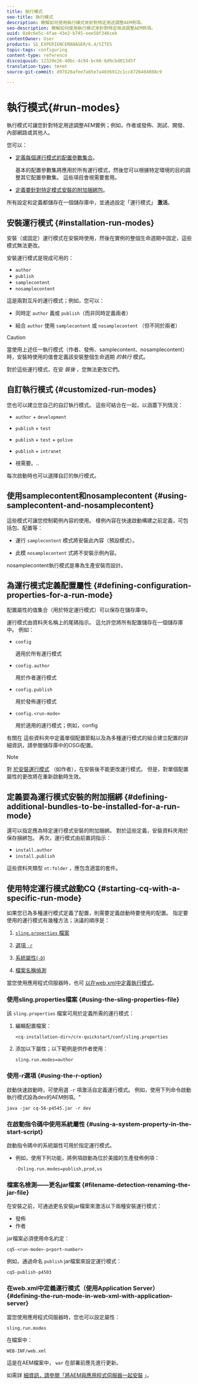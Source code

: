 ```yaml
---
title: 執行模式
seo-title: 執行模式
description: 瞭解如何使用執行模式來針對特定用途調整AEM例項。
seo-description: 瞭解如何使用執行模式來針對特定用途調整AEM例項。
uuid: 8a0c6e5c-4fae-43e2-b745-eee58f346ceb
contentOwner: User
products: SG_EXPERIENCEMANAGER/6.4/SITES
topic-tags: configuring
content-type: reference
discoiquuid: 12329e26-40bc-4c94-bc60-6d9cbd01345f
translation-type: tm+mt
source-git-commit: d97828afee7a65e7a4036912c1cc8726404088c9

---
```



# 執行模式{#run-modes}

執行模式可讓您針對特定用途調整AEM實例；例如，作者或發佈、測試、開發、內部網路或其他人。

您可以：

* [定義每個運行模式的配置參數集合](#defining-configuration-properties-for-a-run-mode)。

   基本的配置參數集將應用於所有運行模式，然後您可以根據特定環境的目的調整其它配置參數集。 這些項目會視需要套用。

* [定義要針對特定模式安裝的附加捆綁包](#defining-additional-bundles-to-be-installed-for-a-run-mode)。

所有設定和定義都儲存在一個儲存庫中，並通過設定「運行模式」 **激活**。

## 安裝運行模式 {#installation-run-modes}

安裝（或固定）運行模式在安裝時使用，然後在實例的整個生命週期中固定，這些模式無法更改。

安裝運行模式是現成可用的：

* `author`
* `publish`
* `samplecontent`
* `nosamplecontent`

這是兩對互斥的運行模式；例如，您可以：

* 同時定 `author` 義或 `publish`（而非同時定義兩者）

* 結合 `author` 使用 `samplecontent` 或 `nosamplecontent` （但不同於兩者）

>[!CAUTION]
>
>當使用上述任一執行模式（作者、發佈、samplecontent、nosamplecontent）時，安裝時使用的值會定義該安裝整個生命週期 *的執行* 模式。
>
>對於這些運行模式，在安 *裝後* ，您無法更改它們。

## 自訂執行模式 {#customized-run-modes}

您也可以建立您自己的自訂執行模式。 這些可結合在一起，以涵蓋下列情況：

* `author` + `development`

* `publish` + `test`

* `publish` + `test` + `golive`

* `publish` + `intranet`

* 視需要。..

每次啟動時也可以選擇自訂的執行模式。

## 使用samplecontent和nosamplecontent {#using-samplecontent-and-nosamplecontent}

這些模式可讓您控制範例內容的使用。 樣例內容在快速啟動構建之前定義，可包括包、配置等：

* 運行 `samplecontent` 模式將安裝此內容（預設模式）。

* 此模 `nosamplecontent` 式將不安裝示例內容。

nosamplecontent執行模式是專為生產安裝而設計。

## 為運行模式定義配置屬性 {#defining-configuration-properties-for-a-run-mode}

配置屬性的值集合（用於特定運行模式）可以保存在儲存庫中。

運行模式由資料夾名稱上的尾碼指示。 這允許您將所有配置儲存在一個儲存庫中。 例如：

* `config`

   適用於所有運行模式

* `config.author`

   用於作者運行模式

* `config.publish`

   用於發佈運行模式

* `config.<run-mode>`

   用於適用的運行模式；例如，config

有關在 [](/help/sites-deploying/configuring-osgi.md#osgi-configuration-in-the-repository) 這些資料夾中定義單個配置節點以及為多種運行模式的組合建立配置的詳細資訊，請參閱儲存庫中的OSGi配置。

>[!NOTE]
>
>對 [於安裝運行模式](#installation-run-modes) （如作者），在安裝後不能更改運行模式。 但是，對單個配置屬性的更改將在重新啟動時生效。

## 定義要為運行模式安裝的附加捆綁 {#defining-additional-bundles-to-be-installed-for-a-run-mode}

還可以指定應為特定運行模式安裝的附加捆綁。 對於這些定義，安裝資料夾用於保存捆綁包。 再次，運行模式由前置詞指示：

* `install.author`
* `install.publish`

這些資料夾類型 `nt:folder` ，應包含適當的套件。

## 使用特定運行模式啟動CQ {#starting-cq-with-a-specific-run-mode}

如果您已為多種運行模式定義了配置，則需要定義啟動時要使用的配置。 指定要使用的運行模式有幾種方法；決議的順序是：

1. [ `sling.properties` 檔案](#using-the-sling-properties-file)
1. [ 選項 `-r`](#using-the-r-option)
1. [系統屬性(`-D`)](#using-a-system-property-in-the-start-script)

1. [檔案名稱偵測](#filename-detection-renaming-the-jar-file)

當您使用應用程式伺服器時，也可 [以在web.xml中定義執行模式](#defining-the-run-mode-in-web-xml-with-application-server)。

### 使用sling.properties檔案 {#using-the-sling-properties-file}

該 `sling.properties` 檔案可用於定義所需的運行模式：

1. 編輯配置檔案：

   `<cq-installation-dir>/crx-quickstart/conf/sling.properties`

1. 添加以下屬性；以下範例是供作者使用：

   `sling.run.modes=author`

### 使用-r選項 {#using-the-r-option}

啟動快速啟動時，可使用選 `-r` 項激活自定義運行模式。 例如，使用下列命令啟動執行模式設為dev的AEM例項。&quot;

```shell
java -jar cq-56-p4545.jar -r dev
```

### 在啟動指令碼中使用系統屬性 {#using-a-system-property-in-the-start-script}

啟動指令碼中的系統屬性可用於指定運行模式。

* 例如，使用下列功能，將例項啟動為位於美國的生產發佈例項：

   `-Dsling.run.modes=publish,prod,us`

### 檔案名檢測——更名jar檔案 {#filename-detection-renaming-the-jar-file}

在安裝之前，可通過更名安裝jar檔案來激活以下兩種安裝運行模式：

* 發佈
* 作者

jar檔案必須使用命名約定：

`cq5-<run-mode>-p<port-number>`

例如，通過命名 `publish` jar檔案來設定運行模式：

`cq5-publish-p4503`

### 在web.xml中定義運行模式（使用Application Server） {#defining-the-run-mode-in-web-xml-with-application-server}

當您使用應用程式伺服器時，您也可以設定屬性：

`sling.run.modes`

在檔案中：

`WEB-INF/web.xml`

這是在AEM檔案中， `war` 在部署前應先進行更新。

如需詳 [細資訊，請參閱「將AEM與應用程式伺服器一起安裝](/help/sites-deploying/application-server-install.md) 」。

